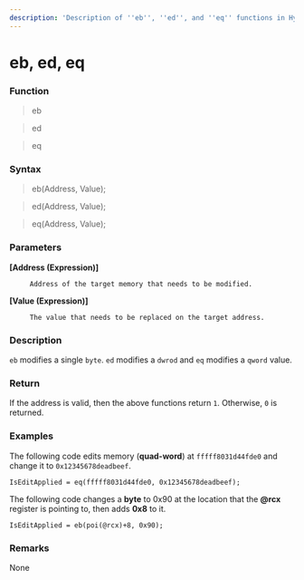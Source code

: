 ```yaml
---
description: 'Description of ''eb'', ''ed'', and ''eq'' functions in HyperDbg Scripts'
---
```


# eb, ed, eq

### Function

> eb

> ed

> eq

### Syntax

> eb\(Address, Value\);

> ed\(Address, Value\);

> eq\(Address, Value\);

### Parameters

**\[Address \(Expression\)\]**

         Address of the target memory that needs to be modified.

**\[Value \(Expression\)\]**

         The value that needs to be replaced on the target address.

### Description

`eb` modifies a single `byte`. `ed` modifies a `dwrod` and `eq` modifies a `qword` value.

### Return

If the address is valid, then the above functions return `1`. Otherwise, `0` is returned.

### Examples

The following code edits memory \(**quad-word**\) at `fffff8031d44fde0` and change it to `0x12345678deadbeef`.

`IsEditApplied = eq(fffff8031d44fde0, 0x12345678deadbeef);`

The following code changes a **byte** to 0x90 at the location that the **@rcx** register is pointing to, then adds **0x8** to it.

`IsEditApplied = eb(poi(@rcx)+8, 0x90);`

### **Remarks**

None

